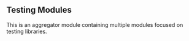 ## Testing Modules

This is an aggregator module containing multiple modules focused on testing libraries.
